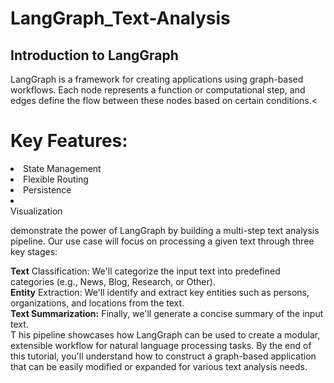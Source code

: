 # LangGraph_Text-Analysis
<h2>Introduction to LangGraph</h2>

LangGraph is a framework for creating applications using graph-based workflows. Each node represents a function or computational step, and edges define the flow between these nodes based on certain conditions.<
<br>
# Key Features:
<li>State Management</li>
<li>Flexible Routing</li>
<li>Persistence</li>
<li></li>Visualization</li>
 
 demonstrate the power of LangGraph by building a multi-step text analysis pipeline. Our use case will focus on processing a given text through three key stages:

**Text** Classification: We'll categorize the input text into predefined categories (e.g., News, Blog, Research, or Other).
<br>
**Entity** Extraction: We'll identify and extract key entities such as persons, organizations, and locations from the text.
<br>
**Text Summarization:** Finally, we'll generate a concise summary of the input text.
<br>T
his pipeline showcases how LangGraph can be used to create a modular, extensible workflow for natural language processing tasks. By the end of this tutorial, you'll understand
how to construct a graph-based application that can be easily modified or expanded for various text analysis needs.
